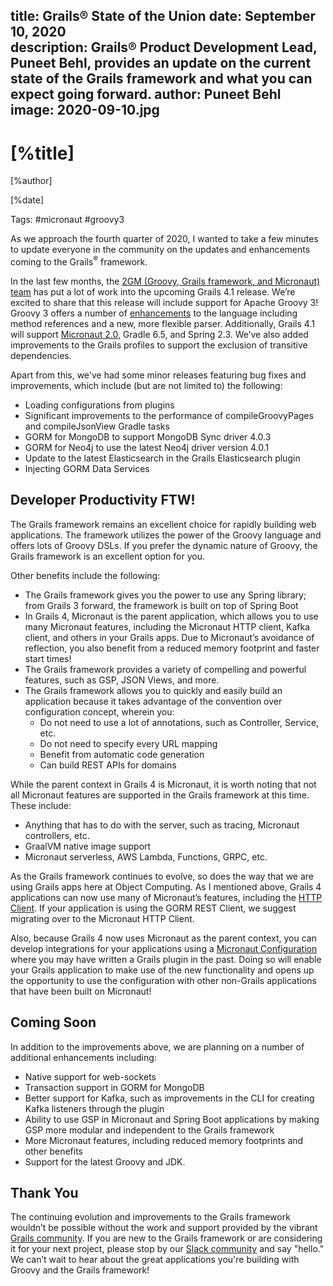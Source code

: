 title: Grails® State of the Union
date: September 10, 2020   
description: Grails® Product Development Lead, Puneet Behl, provides an update on the current state of the Grails framework and what you can expect going forward.
author: Puneet Behl
image: 2020-09-10.jpg   
---

# [%title]

[%author]

[%date] 

Tags: #micronaut #groovy3

As we approach the fourth quarter of 2020, I wanted to take a few minutes to update everyone in the community on the updates and enhancements coming to the Grails<sup>&reg;</sup> framework. 

In the last few months, the [2GM (Groovy, Grails framework, and Micronaut) team](https://objectcomputing.com/products/2gm-team) has put a lot of work into the upcoming Grails 4.1 release. We’re excited to share that this release will include support for Apache Groovy 3! Groovy 3 offers a number of [enhancements](https://groovy-lang.org/releasenotes/groovy-3.0.html) to the language including method references and a new, more flexible parser. Additionally, Grails 4.1 will support [Micronaut 2.0](https://micronaut.io), Gradle 6.5, and Spring 2.3. We’ve also added improvements to the Grails profiles to support the exclusion of transitive dependencies.

Apart from this, we've had some minor releases featuring bug fixes and improvements, which include (but are not limited to) the following: 

- Loading configurations from plugins
- Significant improvements to the performance of compileGroovyPages and compileJsonView Gradle tasks
- GORM for MongoDB to support MongoDB Sync driver 4.0.3
- GORM for Neo4j to use the latest Neo4j driver version 4.0.1
- Update to the latest Elasticsearch in the Grails Elasticsearch plugin
- Injecting GORM Data Services

## Developer Productivity FTW!

The Grails framework remains an excellent choice for rapidly building web applications. The framework utilizes the power of the Groovy language and offers lots of Groovy DSLs. If you prefer the dynamic nature of Groovy, the Grails framework is an excellent option for you.

Other benefits include the following:

- The Grails framework gives you the power to use any Spring library; from Grails 3 forward, the framework is built on top of Spring Boot
- In Grails 4, Micronaut is the parent application, which allows you to use many Micronaut features, including the Micronaut HTTP client, Kafka client, and others in your Grails apps. Due to Micronaut’s avoidance of reflection, you also benefit from a reduced memory footprint and faster start times!
- The Grails framework provides a variety of compelling and powerful features, such as GSP, JSON Views, and more.
- The Grails framework allows you to quickly and easily build an application because it takes advantage of the convention over configuration concept, wherein you:
    - Do not need to use a lot of annotations, such as Controller, Service, etc.
    - Do not need to specify every URL mapping
    - Benefit from automatic code generation
    - Can build REST APIs for domains

While the parent context in Grails 4 is Micronaut, it is worth noting that not all Micronaut features are supported in the Grails framework at this time.  These include:

- Anything that has to do with the server, such as tracing, Micronaut controllers, etc.
- GraalVM native image support
- Micronaut serverless, AWS Lambda, Functions, GRPC, etc.

As the Grails framework continues to evolve, so does the way that we are using Grails apps here at Object Computing. As I mentioned above, Grails 4 applications can now use many of Micronaut’s features, including the [HTTP Client](https://docs.micronaut.io/latest/guide/index.html#httpClient). If your application is using the GORM REST Client, we suggest migrating over to the Micronaut HTTP Client. 

Also, because Grails 4 now uses Micronaut as the parent context, you can develop integrations for your applications using a [Micronaut Configuration](https://docs.micronaut.io/latest/guide/index.html#configurations) where you may have written a Grails plugin in the past. Doing so will enable your Grails application to make use of the new functionality and opens up the opportunity to use the configuration with other non-Grails applications that have been built on Micronaut!

## Coming Soon

In addition to the improvements above, we are planning on a number of additional enhancements including:

- Native support for web-sockets
- Transaction support in GORM for MongoDB
- Better support for Kafka, such as improvements in the CLI for creating Kafka listeners through the plugin
- Ability to use GSP in Micronaut and Spring Boot applications by making GSP more modular and independent to the Grails framework
- More Micronaut features, including reduced memory footprints and other benefits 
- Support for the latest Groovy and JDK.

## Thank You
The continuing evolution and improvements to the Grails framework wouldn’t be possible without the work and support provided by the vibrant [Grails community](https://grails.org/community.html). If you are new to the Grails framework or are considering it for your next project, please stop by our [Slack community](https://slack.grails.org) and say "hello." We can’t wait to hear about the great applications you're building with Groovy and the Grails framework! 
